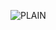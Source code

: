![PLAIN](https://media.discordapp.net/attachments/1073669706650767483/1074426473458438164/plain_2.png)
